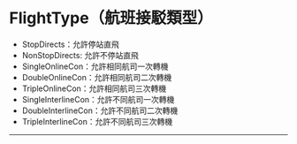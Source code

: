 # FlightType（航班接駁類型）

* StopDirects：允許停站直飛
* NonStopDirects: 允許不停站直飛
* SingleOnlineCon：允許相同航司一次轉機
* DoubleOnlineCon：允許相同航司二次轉機
* TripleOnlineCon：允許相同航司三次轉機
* SingleInterlineCon：允許不同航司一次轉機
* DoubleInterlineCon：允許不同航司二次轉機
* TripleInterlineCon：允許不同航司三次轉機

---



